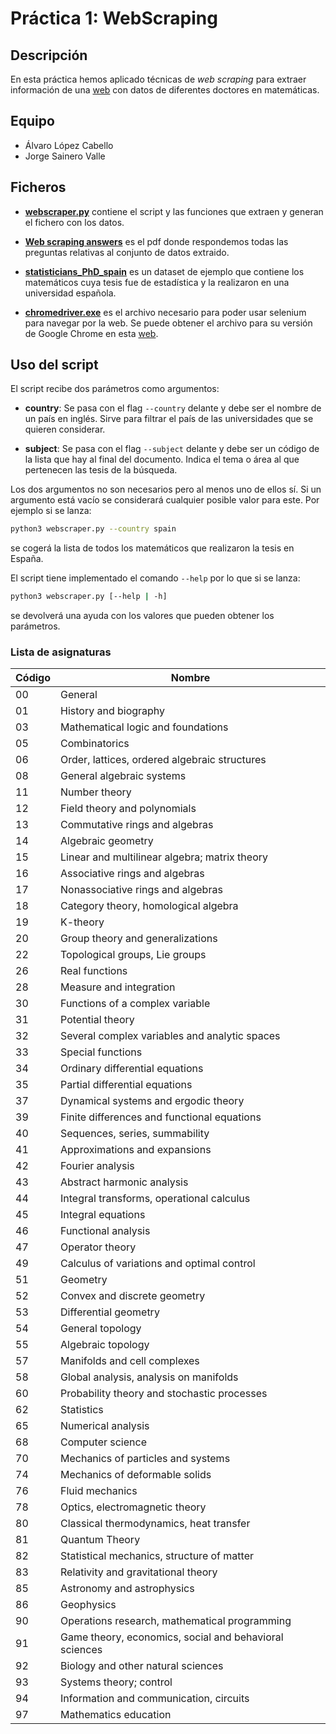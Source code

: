# Práctica 1: WebScraping

## Descripción

En esta práctica hemos aplicado técnicas de _web scraping_ para extraer información de una [web](https://genealogy.math.ndsu.nodak.edu/) con datos de diferentes doctores en matemáticas.

## Equipo

- Álvaro López Cabello
- Jorge Sainero Valle

## Ficheros

- **[webscraper.py](https://github.com/jsainero/WebScraping/blob/master/webscraper.py)** contiene el script y las funciones que extraen y generan el fichero con los datos.

- **[Web scraping answers](https://github.com/jsainero/WebScraping/blob/master/Web%20scraping%20answers.pdf)** es el pdf donde respondemos todas las preguntas relativas al conjunto de datos extraido.

- **[statisticians_PhD_spain](https://doi.org/10.5281/zenodo.6436865)** es un dataset de ejemplo que contiene los matemáticos cuya tesis fue de estadística y la realizaron en una universidad española.

- **[chromedriver.exe](https://github.com/jsainero/WebScraping/blob/master/chromedriver.exe)** es el archivo necesario para poder usar selenium para navegar por la web. Se puede obtener el archivo para su versión de Google Chrome en esta [web](https://chromedriver.chromium.org/downloads).

## Uso del script

El script recibe dos parámetros como argumentos:

- **country**: Se pasa con el flag `--country` delante y debe ser el nombre de un país en inglés. Sirve para filtrar el país de las universidades que se quieren considerar.

- **subject**: Se pasa con el flag `--subject` delante y debe ser un código de la lista que hay al final del documento. Indica el tema o área al que pertenecen las tesis de la búsqueda.

Los dos argumentos no son necesarios pero al menos uno de ellos sí. Si un argumento está vacío se considerará cualquier posible valor para este. Por ejemplo si se lanza:

```bash
python3 webscraper.py --country spain
```

se cogerá la lista de todos los matemáticos que realizaron la tesis en España.

El script tiene implementado el comando `--help` por lo que si se lanza:

```bash
python3 webscraper.py [--help | -h]
```

se devolverá una ayuda con los valores que pueden obtener los parámetros.

### Lista de asignaturas

| Código | Nombre                                                 |
| ------ | ------------------------------------------------------ |
| 00     | General                                                |
| 01     | History and biography                                  |
| 03     | Mathematical logic and foundations                     |
| 05     | Combinatorics                                          |
| 06     | Order, lattices, ordered algebraic structures          |
| 08     | General algebraic systems                              |
| 11     | Number theory                                          |
| 12     | Field theory and polynomials                           |
| 13     | Commutative rings and algebras                         |
| 14     | Algebraic geometry                                     |
| 15     | Linear and multilinear algebra; matrix theory          |
| 16     | Associative rings and algebras                         |
| 17     | Nonassociative rings and algebras                      |
| 18     | Category theory, homological algebra                   |
| 19     | K-theory                                               |
| 20     | Group theory and generalizations                       |
| 22     | Topological groups, Lie groups                         |
| 26     | Real functions                                         |
| 28     | Measure and integration                                |
| 30     | Functions of a complex variable                        |
| 31     | Potential theory                                       |
| 32     | Several complex variables and analytic spaces          |
| 33     | Special functions                                      |
| 34     | Ordinary differential equations                        |
| 35     | Partial differential equations                         |
| 37     | Dynamical systems and ergodic theory                   |
| 39     | Finite differences and functional equations            |
| 40     | Sequences, series, summability                         |
| 41     | Approximations and expansions                          |
| 42     | Fourier analysis                                       |
| 43     | Abstract harmonic analysis                             |
| 44     | Integral transforms, operational calculus              |
| 45     | Integral equations                                     |
| 46     | Functional analysis                                    |
| 47     | Operator theory                                        |
| 49     | Calculus of variations and optimal control             |
| 51     | Geometry                                               |
| 52     | Convex and discrete geometry                           |
| 53     | Differential geometry                                  |
| 54     | General topology                                       |
| 55     | Algebraic topology                                     |
| 57     | Manifolds and cell complexes                           |
| 58     | Global analysis, analysis on manifolds                 |
| 60     | Probability theory and stochastic processes            |
| 62     | Statistics                                             |
| 65     | Numerical analysis                                     |
| 68     | Computer science                                       |
| 70     | Mechanics of particles and systems                     |
| 74     | Mechanics of deformable solids                         |
| 76     | Fluid mechanics                                        |
| 78     | Optics, electromagnetic theory                         |
| 80     | Classical thermodynamics, heat transfer                |
| 81     | Quantum Theory                                         |
| 82     | Statistical mechanics, structure of matter             |
| 83     | Relativity and gravitational theory                    |
| 85     | Astronomy and astrophysics                             |
| 86     | Geophysics                                             |
| 90     | Operations research, mathematical programming          |
| 91     | Game theory, economics, social and behavioral sciences |
| 92     | Biology and other natural sciences                     |
| 93     | Systems theory; control                                |
| 94     | Information and communication, circuits                |
| 97     | Mathematics education                                  |
